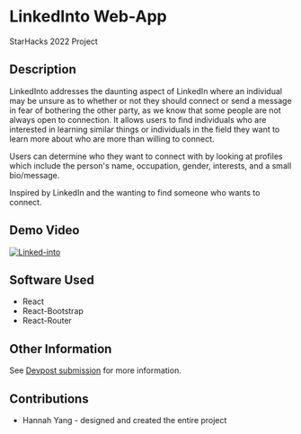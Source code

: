 # LinkedInto Web-App
StarHacks 2022 Project

## Description ## 
LinkedInto addresses the daunting aspect of LinkedIn where an individual may be unsure as to whether or not they should connect or send a message in fear of bothering the other party, as we know that some people are not always open to connection. It allows users to find individuals who are interested in learning similar things or individuals in the field they want to learn more about who are more than willing to connect.

Users can determine who they want to connect with by looking at profiles which include the person's name, occupation, gender, interests, and a small bio/message.

Inspired by LinkedIn and the wanting to find someone who wants to connect.

## Demo Video ## 
[![Linked-into](https://user-images.githubusercontent.com/78390817/155260969-ecd63271-c4a3-4e4a-9511-02972a577585.png)](https://www.youtube.com/watch?v=SfGbNx0hh60)
## Software Used ## 
* React 
* React-Bootstrap
* React-Router

## Other Information ## 
See [Devpost submission](https://devpost.com/software/linkedinto) for more information. 

## Contributions ## 
* Hannah Yang - designed and created the entire project 
